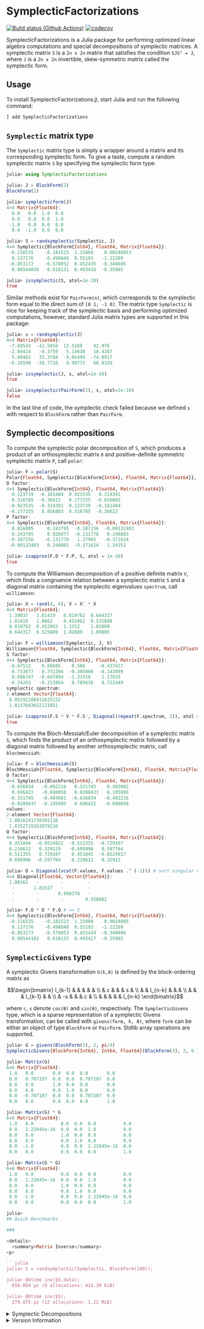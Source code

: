 # SymplecticFactorizations

[![Build status (Github Actions)](https://github.com/apkille/SymplecticFactorizations.jl/workflows/CI/badge.svg)](https://github.com/apkille/SymplecticFactorizations.jl/actions)
[![codecov](https://codecov.io/github/apkille/SymplecticFactorizations.jl/graph/badge.svg?token=JWMOD4FY6P)](https://codecov.io/github/apkille/SymplecticFactorizations.jl)

SymplecticFactorizations is a Julia package for performing optimized linear algebra computations and special decompositions of symplectic matrices. A symplectic matrix `S` is a `2n x 2n` matrix
that satisfies the condition `SJSᵀ = J`, where `J` is a `2n x 2n` invertible, skew-symmetric matrix called the symplectic form.

## Usage

To install SymplecticFactorizations.jl, start Julia and run the following command:

```julia
] add SymplecticFactorizations
```

## `Symplectic` matrix type

The `Symplectic` matrix type is simply a wrapper around a matrix and its corresponding symplectic form.
To give a taste, compute a random symplectic matrix `S` by specifying the symplectic form type:

```julia
julia> using SymplecticFactorizations

julia> J = BlockForm(2)
BlockForm(2)

julia> symplecticform(J)
4×4 Matrix{Float64}:
  0.0   0.0  1.0  0.0
  0.0   0.0  0.0  1.0
 -1.0   0.0  0.0  0.0
  0.0  -1.0  0.0  0.0

julia> S = randsymplectic(Symplectic, J)
4×4 Symplectic{BlockForm{Int64}, Float64, Matrix{Float64}}:
 -0.116535    -0.181523  1.15808    0.00240053
  0.137176    -0.498848  0.55193   -1.22289
 -0.853172    -0.578052  0.452435  -0.348686
  0.00544036   0.618131  0.493416  -0.35965

julia> issymplectic(S, atol=1e-10)
true
```
Similar methods exist for `PairForm(n)`, which corresponds to the symplectic form equal to the direct
sum of `[0 1; -1 0]`. The matrix type `Symplectic` is nice for keeping track of the symplectic basis
and performing optimized computations, however, standard Julia matrix types are supported in this package:

```julia
julia> s = randsymplectic(J)
4×4 Matrix{Float64}:
 -7.69543  -41.5856  13.5169    92.976
 -2.04414   -8.3759   5.14638   18.4387
  5.89402   33.3788  -9.05499  -74.8917
 -6.10599  -30.7716   9.99773   68.9329

julia> issymplectic(J, s, atol=1e-10)
true

julia> issymplectic(PairForm(2), s, atol=1e-10)
false
```
In the last line of code, the symplectic check failed because we defined `s` with respect to `BlockForm` rather than `PairForm`.

## Symplectic decompositions

To compute the symplectic polar decomposition of `S`, which produces a product of an orthosymplectic matrix `O` and positive-definite symmetric symplectic matrix `P`, call `polar`:

```julia
julia> F = polar(S)
Polar{Float64, Symplectic{BlockForm{Int64}, Float64, Matrix{Float64}}, Symplectic{BlockForm{Int64}, Float64, Matrix{Float64}}}
O factor:
4×4 Symplectic{BlockForm{Int64}, Float64, Matrix{Float64}}:
  0.123739  -0.181484  0.923535   0.314381
  0.316785  -0.36622   0.177255  -0.856803
 -0.923535  -0.314381  0.123739  -0.181484
 -0.177255   0.856803  0.316785  -0.36622
P factor:
4×4 Symplectic{BlockForm{Int64}, Float64, Matrix{Float64}}:
  0.816005     0.243795  -0.187156  -0.00132403
  0.243795     0.926977  -0.131778   0.248883
 -0.187156    -0.131778   1.37965   -0.371624
 -0.00132403   0.248883  -0.371624   1.24352

julia> isapprox(F.O * F.P, S, atol = 1e-10)
true
```

To compute the Williamson decomposition of a positive definite matrix `V`, which finds a congruence relation between a symplectic matrix `S` and a diagonal matrix containing the symplectic eigenvalues `spectrum`, call `williamson`:

```julia
julia> X = rand(4, 4); V = X' * X
4×4 Matrix{Float64}:
 1.39837   1.01419   0.819762  0.644317
 1.01419   1.0662    0.452062  0.525889
 0.819762  0.452062  1.1312    1.02089
 0.644317  0.525889  1.02089   1.09805

julia> F = williamson(Symplectic, J, V)
Williamson{Float64, Symplectic{BlockForm{Int64}, Float64, Matrix{Float64}}, Vector{Float64}}
S factor:
4×4 Symplectic{BlockForm{Int64}, Float64, Matrix{Float64}}:
 -0.67512    0.66685    0.586     -0.437417
  0.733677   0.731394  -0.305086  -0.143899
  0.686747  -0.647894  -1.33318    1.17835
 -0.24263   -0.213864   0.785636   0.722449
symplectic spectrum:
2-element Vector{Float64}:
 0.05191288411625232
 1.8137043652121851

julia> isapprox(F.S * V * F.S', Diagonal(repeat(F.spectrum, 2)), atol = 1e-10)
true
```

To compute the Bloch-Messiah/Euler decomposition of a symplectic matrix `S`, which finds the product of an orthosymplectic matrix followed by a diagonal matrix followed by another orthosymplectic matrix, call `blochmessiah`:

```julia
julia> F = blochmessiah(S)
BlochMessiah{Float64, Symplectic{BlockForm{Int64}, Float64, Matrix{Float64}}, Vector{Float64}}
O factor:
4×4 Symplectic{BlockForm{Int64}, Float64, Matrix{Float64}}:
 -0.636034   -0.492216   0.331745    0.493082
  0.696422   -0.690058   0.0200433   0.195995
 -0.331745   -0.493081  -0.636034   -0.492216
 -0.0200437  -0.195995   0.696422   -0.690058
values:
2-element Vector{Float64}:
 1.0016241730101116
 1.8152715263879216
Q factor:
4×4 Symplectic{BlockForm{Int64}, Float64, Matrix{Float64}}:
 0.451846  -0.0524922  -0.511355  -0.729107
 0.210612   0.329129   -0.699996   0.597764
 0.511355   0.729107    0.451845  -0.0524917
 0.699996  -0.597764    0.210612   0.32913

julia> D = Diagonal(vcat(F.values, F.values .^ (-1))) # sort singular values in direct sum form
4×4 Diagonal{Float64, Vector{Float64}}:
 1.00162   ⋅        ⋅         ⋅ 
  ⋅       1.81527   ⋅         ⋅ 
  ⋅        ⋅       0.998378   ⋅ 
  ⋅        ⋅        ⋅        0.550882

julia> F.O * D * F.Q # == S
4×4 Symplectic{BlockForm{Int64}, Float64, Matrix{Float64}}:
 -0.116535    -0.181523  1.15808    0.0024005
  0.137176    -0.498848  0.55193   -1.22289
 -0.853173    -0.578053  0.452434  -0.348686
  0.00544102   0.618132  0.493417  -0.35965
```

## `SymplecticGivens` type

A symplectic Givens transformation `G(k,θ)` is defined by the block-ordering matrix as

```math
\begin{bmatrix}
I_{k-1} &    &         &         &   & \\
        & c  &         &         & s & \\
        &    & I_{n-k} &         &   & \\
        &    &         & I_{k-1} &   & \\
        & -s &         &         & c & \\
        &    &         &         &   & I_{n-k}
\end{bmatrix}
```
where `c`, `s` denote `cos(θ)` and `sin(θ)`, respectively. The `SymplecticGivens` type, which is a sparse representation of a symplectic Givens transformation, can be called with `givens(form, k, θ)`, where `form` can be either an object of type `BlockForm` or `PairForm`. Stdlib array operations are supported.

```julia
julia> G = givens(BlockForm(3), 2, pi/4)
SymplecticGivens{BlockForm{Int64}, Int64, Float64}(BlockForm(3), 2, 0.7071067811865476, 0.7071067811865475)

julia> Matrix(G)
6×6 Matrix{Float64}:
 1.0   0.0       0.0  0.0  0.0       0.0
 0.0   0.707107  0.0  0.0  0.707107  0.0
 0.0   0.0       1.0  0.0  0.0       0.0
 0.0   0.0       0.0  1.0  0.0       0.0
 0.0  -0.707107  0.0  0.0  0.707107  0.0
 0.0   0.0       0.0  0.0  0.0       1.0

julia> Matrix(G) * G
6×6 Matrix{Float64}:
 1.0   0.0          0.0  0.0  0.0          0.0
 0.0   2.22045e-16  0.0  0.0  1.0          0.0
 0.0   0.0          1.0  0.0  0.0          0.0
 0.0   0.0          0.0  1.0  0.0          0.0
 0.0  -1.0          0.0  0.0  2.22045e-16  0.0
 0.0   0.0          0.0  0.0  0.0          1.0

julia> Matrix(G * G)
6×6 Matrix{Float64}:
 1.0   0.0          0.0  0.0  0.0          0.0
 0.0   2.22045e-16  0.0  0.0  1.0          0.0
 0.0   0.0          1.0  0.0  0.0          0.0
 0.0   0.0          0.0  1.0  0.0          0.0
 0.0  -1.0          0.0  0.0  2.22045e-16  0.0
 0.0   0.0          0.0  0.0  0.0          1.0

julia> 
## Quick Benchmarks

### 

<details>
  <summary>Matrix Inverse</summary>
<p>

```julia
julia> S = randsymplectic(Symplectic, BlockForm(100));

julia> @btime inv($S.data);
  650.084 μs (9 allocations: 414.30 KiB)

julia> @btime inv($S);
  279.875 μs (12 allocations: 1.22 MiB)
```

</p>
</details>


<details>
  <summary>Symplectic Decompositions</summary>
<p>

```julia
julia> @btime polar(S) setup=(S=randsymplectic(Symplectic, BlockForm(100)));
  6.826 ms (29 allocations: 3.08 MiB)

julia> @btime williamson(J, V) setup=(X=rand(200,200); V=X'*X; J=BlockForm(100));
  22.587 ms (129 allocations: 6.77 MiB)

julia> @btime blochmessiah(S) setup=(S=randsymplectic(Symplectic, BlockForm(100)));
  11.867 ms (64 allocations: 4.68 MiB)
```
<p>
</details>

<details>
  <summary>Version Information</summary>
<p>

```julia
julia> versioninfo()
Julia Version 1.11.1
Commit 8f5b7ca12ad (2024-10-16 10:53 UTC)
Build Info:
  Official https://julialang.org/ release
Platform Info:
  OS: macOS (arm64-apple-darwin22.4.0)
  CPU: 8 × Apple M1 Pro
  WORD_SIZE: 64
  LLVM: libLLVM-16.0.6 (ORCJIT, apple-m1)
Threads: 1 default, 0 interactive, 1 GC (on 6 virtual cores)
```
<p>
</details>